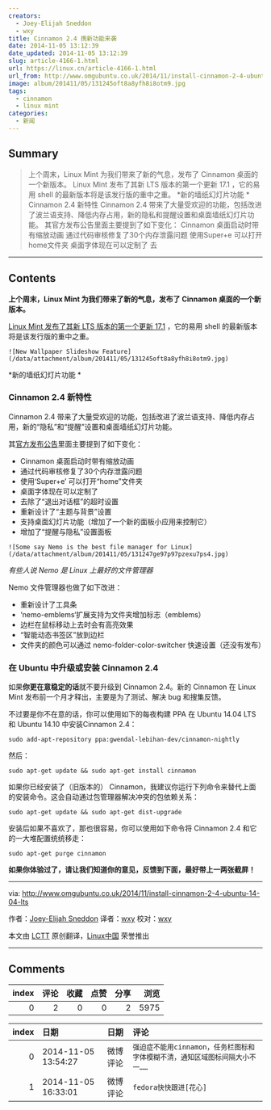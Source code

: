 ```yaml
---
creators:
  - Joey-Elijah Sneddon
  - wxy
title: Cinnamon 2.4 携新功能来袭
date: 2014-11-05 13:12:39
date_updated: 2014-11-05 13:12:39
slug: article-4166-1.html
url: https://linux.cn/article-4166-1.html
url_from: http://www.omgubuntu.co.uk/2014/11/install-cinnamon-2-4-ubuntu-14-04-lts
image: album/201411/05/131245oft8a8yfh8i8otm9.jpg
tags:
  - cinnamon
  - linux mint
categories:
  - 新闻
---
```


## Summary

> 上个周末，Linux Mint 为我们带来了新的气息，发布了 Cinnamon 桌面的一个新版本。  Linux Mint 发布了其新 LTS 版本的第一个更新 17.1 ，它的易用 shell 的最新版本将是该发行版的重中之重。  *新的墙纸幻灯片功能 * Cinnamon 2.4 新特性 Cinnamon 2.4 带来了大量受欢迎的功能，包括改进了波兰语支持、降低内存占用，新的隐私和提醒设置和桌面墙纸幻灯片功能。 其官方发布公告里面主要提到了如下变化：  Cinnamon 桌面启动时带有缩放动画 通过代码审核修复了30个内存泄露问题 使用Super+e 可以打开home文件夹 桌面字体现在可以定制了 去

***

<!-- more -->

## Contents

**上个周末，Linux Mint 为我们带来了新的气息，发布了 Cinnamon 桌面的一个新版本。**

 [Linux Mint 发布了其新 LTS 版本的第一个更新 17.1](http://blog.linuxmint.com/?p=2688) ，它的易用 shell 的最新版本将是该发行版的重中之重。

`![New Wallpaper Slideshow Feature](/data/attachment/album/201411/05/131245oft8a8yfh8i8otm9.jpg)`

\*新的墙纸幻灯片功能 \*

### Cinnamon 2.4 新特性

Cinnamon 2.4 带来了大量受欢迎的功能，包括改进了波兰语支持、降低内存占用，新的“隐私”和“提醒”设置和桌面墙纸幻灯片功能。

其[官方发布公告](http://segfault.linuxmint.com/2014/11/cinnamon-2-4/)里面主要提到了如下变化：

* Cinnamon 桌面启动时带有缩放动画
* 通过代码审核修复了30个内存泄露问题
* 使用‘Super+e’ 可以打开“home”文件夹
* 桌面字体现在可以定制了
* 去除了“退出对话框”的超时设置
* 重新设计了“主题与背景”设置
* 支持桌面幻灯片功能（增加了一个新的面板小应用来控制它）
* 增加了“提醒与隐私”设置面板

`![Some say Nemo is the best file manager for Linux](/data/attachment/album/201411/05/131247ge97p97pzexu7ps4.jpg)`

*有些人说 Nemo 是 Linux 上最好的文件管理器*

Nemo 文件管理器也做了如下改进：

* 重新设计了工具条
* ‘nemo-emblems‘扩展支持为文件夹增加标志（emblems）
* 边栏在鼠标移动上去时会有高亮效果
* “智能动态书签区”放到边栏
* 文件夹的颜色可以通过 nemo-folder-color-switcher 快速设置（还没有发布）

### 在 Ubuntu 中升级或安装 Cinnamon 2.4

如果**你更在意稳定的话**就不要升级到 Cinnamon 2.4。新的 Cinnamon 在 Linux Mint 发布前一个月才释出，主要是为了测试、解决 bug 和搜集反馈。

不过要是你不在意的话，你可以使用如下的每夜构建 PPA 在 Ubuntu 14.04 LTS 和 Ubuntu 14.10 中安装Cinnamon 2.4：

```shell
sudo add-apt-repository ppa:gwendal-lebihan-dev/cinnamon-nightly
```

然后：

```shell
sudo apt-get update && sudo apt-get install cinnamon
```

如果你已经安装了（旧版本的） Cinnamon，我建议你运行下列命令来替代上面的安装命令。这会自动通过包管理器解决冲突的包依赖关系：

```shell
sudo apt-get update && sudo apt-get dist-upgrade
```

安装后如果不喜欢了，那也很容易，你可以使用如下命令将 Cinnamon 2.4 和它的一大堆配置统统移走：

```shell
sudo apt-get purge cinnamon
```

**如果你体验过了，请让我们知道你的意见，反馈到下面，最好带上一两张截屏！**

---

via: <http://www.omgubuntu.co.uk/2014/11/install-cinnamon-2-4-ubuntu-14-04-lts>

作者：[Joey-Elijah Sneddon](https://plus.google.com/117485690627814051450/?rel=author) 译者：[wxy](https://github.com/wxy) 校对：[wxy](https://github.com/wxy)

本文由 [LCTT](https://github.com/LCTT/TranslateProject) 原创翻译，[Linux中国](https://linux.cn/) 荣誉推出

***

## Comments


|   index |   评论 |   收藏 |   点赞 |   分享 |   浏览 |
|--------:|-------:|-------:|-------:|-------:|-------:|
|       0 |      2 |      0 |      0 |      2 |   5975 |

|   index | 日期                | 日期     | 评论                                                                         |
|--------:|:--------------------|:---------|:-----------------------------------------------------------------------------|
|       0 | 2014-11-05 13:54:27 | 微博评论 | `强迫症不能用cinnamon，任务栏图标和字体模糊不清，通知区域图标间隔大小不一……` |
|       1 | 2014-11-05 16:33:01 | 微博评论 | `fedora快快跟进[花心]`                                                       |
